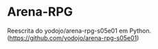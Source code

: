 # Arena-RPG
Reescrita do yodojo/arena-rpg-s05e01 em Python.
(https://github.com/yodojo/arena-rpg-s05e01)
